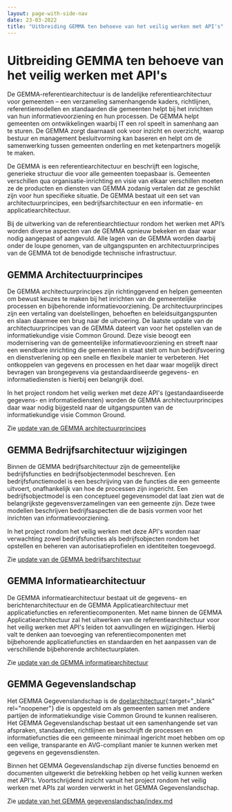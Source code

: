 ```yaml
---
layout: page-with-side-nav
date: 23-03-2022
title: "Uitbreiding GEMMA ten behoeve van het veilig werken met API's"
---
```

# Uitbreiding GEMMA ten behoeve van het veilig werken met API's
De GEMMA-referentiearchitectuur is de landelijke referentiearchitectuur voor gemeenten – een verzameling samenhangende kaders, richtlijnen, referentiemodellen en standaarden die gemeenten helpt bij het inrichten van hun informatievoorziening en hun processen. De GEMMA helpt gemeenten om ontwikkelingen waarbij IT een rol speelt in samenhang aan te sturen. De GEMMA zorgt daarnaast ook voor inzicht en overzicht, waarop bestuur en management besluitvorming kan baseren en helpt om de samenwerking tussen gemeenten onderling en met ketenpartners mogelijk te maken.

De GEMMA is een referentiearchitectuur en beschrijft een logische, generieke structuur die voor alle gemeenten toepasbaar is. Gemeenten verschillen qua organisatie-inrichting en visie van elkaar verschillen moeten ze de producten en diensten van GEMMA zodanig vertalen dat ze geschikt zijn voor hun specifieke situatie. De GEMMA bestaat uit een set van architectuurprincipes, een bedrijfsarchitectuur en een informatie- en applicatiearchitectuur.

Bij de uitwerking van de referentiearchtiectuur rondom het werken met API’s worden diverse aspecten van de GEMMA opnieuw bekeken en daar waar nodig aangepast of aangevuld. Alle lagen van de GEMMA worden daarbij onder de loupe genomen, van de uitgangspunten en architectuurprincipes van de GEMMA tot de benodigde technische infrastructuur. 

## GEMMA Architectuurprincipes
De GEMMA architectuurprincipes zijn richtinggevend en helpen gemeenten om bewust keuzes te maken bij het inrichten van de gemeentelijke processen en bijbehorende informatievoorziening. De architectuurprincipes zijn een vertaling van doelstellingen, behoeften en beleidsuitgangspunten en slaan daarmee een brug naar de uitvoering. De laatste update van de architectuurprincipes van de GEMMA dateert van voor het opstellen van de informatiekundige visie Common Ground. Deze visie  beoogt een modernisering van de gemeentelijke informatievoorziening en streeft naar een wendbare inrichting die gemeenten in staat stelt om hun bedrijfsvoering en dienstverlening op een snelle en flexibele manier te verbeteren. Het ontkoppelen van gegevens en processen en het daar waar mogelijk direct bevragen van brongegevens via gestandaardiseerde gegevens- en informatiediensten is hierbij een belangrijk doel. 

In het project rondom het veilig werken met deze API's (gestandaardiseerde gegevens- en informatiediensten) worden de GEMMA architectuurprincipes daar waar nodig bijgesteld naar de uitgangspunten van de informatiekundige visie Common Ground.

Zie [update van de GEMMA architectuurprincipes](./principes/index.md)

## GEMMA Bedrijfsarchitectuur wijzigingen
Binnen de GEMMA bedrijfsarchitectuur zijn de gemeentelijke bedrijfsfuncties en bedrijfsobjectenmodel beschreven. Een bedrijfsfunctiemodel is een beschrijving van de functies die een gemeente uitvoert, onafhankelijk van hoe de processen zijn ingericht. Een bedrijfsobjectmodel is een conceptueel gegevensmodel dat laat zien wat de belangrijkste gegevensverzamelingen van een gemeente zijn. Deze twee modellen beschrijven bedrijfsaspecten die de basis vormen voor het inrichten van informatievoorziening. 

In het project rondom het veilig werken met deze API's worden naar verwachting zowel bedrijfsfuncties als bedrijfsobjecten rondom het opstellen en beheren van autorisatieprofielen en identiteiten toegevoegd.

Zie [update van de GEMMA bedrijfsarchitectuur](./bedrijfsarchitectuur/index.md)

## GEMMA Informatiearchitectuur
De GEMMA informatiearchitectuur bestaat uit de gegevens- en berichtenarchitectuur en de GEMMA Applicatiearchitectuur met applicatiefuncties en referentiecomponenten. Met name binnen de GEMMA Applicatiearchitectuur zal het uitwerken van de referentiearchitectuur voor het veilig werken met API's leiden tot aanvullingen en wijzigingen. Hierbij valt te denken aan toevoeging van referentiecomponenten met bijbehorende applicatiefuncties en standaarden en het aanpassen van de verschillende bijbehorende architectuurplaten.

 Zie [update van de GEMMA informatiearchitectuur](./informatiearchitectuur/index.md)
 
 ## GEMMA Gegevenslandschap
Het GEMMA Gegevenslandschap is de [doelarchitectuur](https://www.gemmaonline.nl/index.php/Gegevenslandschap){:target="_blank" rel="noopener"} die is opgesteld om als gemeenten samen met andere partijen de informatiekundige visie Common Ground te kunnen realiseren. Het GEMMA Gegevenslandschap bestaat uit een samenhangende set van afspraken, standaarden, richtlijnen en beschrijft de processen en informatiefuncties die een gemeente minimaal ingericht moet hebben om op een veilige, transparante en AVG-compliant manier te kunnen werken met gegevens en gegevensdiensten.

Binnen het GEMMA Gegevenslandschap zijn diverse functies benoemd en documenten uitgewerkt die betrekking hebben op het veilig kunnen werken met API's. Voortschrijdend inzicht vanuit het project rondom het veilig werken met APIs zal worden verwerkt in het GEMMA Gegevenslandschap. 

Zie [update van het GEMMA gegevenslandschap/index.md](./gegevenslandschap/index.md)

